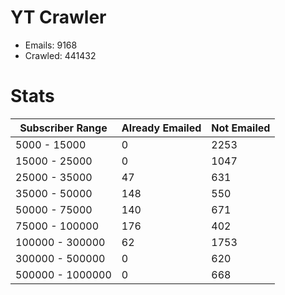 # YT Crawler
- Emails: 9168
- Crawled: 441432

# Stats
| Subscriber Range  | Already Emailed | Not Emailed |
|-------|-------|-------|
| 5000 - 15000 | 0 | 2253 |
| 15000 - 25000 | 0 | 1047 |
| 25000 - 35000 | 47 | 631 |
| 35000 - 50000 | 148 | 550 |
| 50000 - 75000 | 140 | 671 |
| 75000 - 100000 | 176 | 402 |
| 100000 - 300000 | 62 | 1753 |
| 300000 - 500000 | 0 | 620 |
| 500000 - 1000000 | 0 | 668 |
